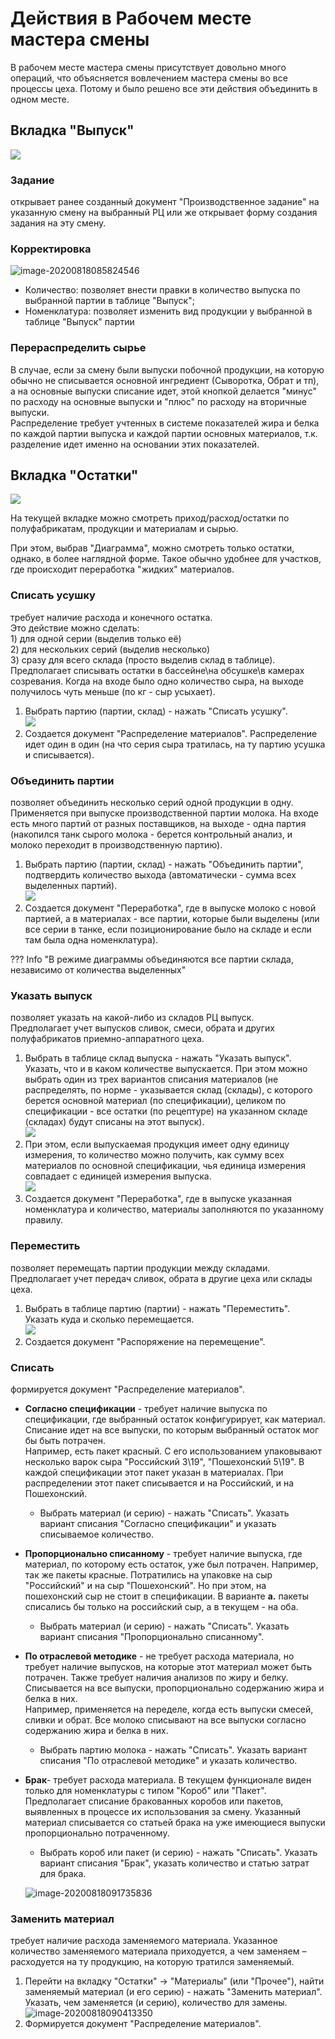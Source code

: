 **Действия в Рабочем месте мастера смены**
==========================================

В рабочем месте мастера смены присутствует довольно много операций, что
объясняется вовлечением мастера смены во все процессы цеха. Потому и
было решено все эти действия объединить в одном месте.

<h2> Вкладка "Выпуск" </h2>

![](WorkPlaceOfShiftWizard.assets/drex_dejstviya_v_rabochem_meste_mastera_smeny_custom_9.png)

<h3> Задание </h3>

открывает ранее созданный документ "Производственное задание" на указанную смену на выбранный РЦ или же открывает форму создания задания на эту смену.

<h3> Корректировка </h3>

![image-20200818085824546](WorkPlaceOfShiftWizard.assets/image-20200818085824546.png)

- Количество: позволяет внести правки в количество выпуска по выбранной партии в таблице "Выпуск";
- Номенклатура: позволяет изменить вид продукции у выбранной в таблице "Выпуск" партии

<h3> Перераспределить сырье </h3>

В случае, если за смену были выпуски побочной продукции, на которую обычно не списывается основной ингредиент (Сыворотка, Обрат и тп), а на основные выпуски списание идет, этой кнопкой делается "минус" по расходу на основные выпуски и "плюс" по расходу на вторичные выпуски.  
Распределение требует учтенных в системе показателей жира и белка по каждой партии выпуска и каждой партии основных материалов, т.к. разделение идет именно на основании этих показателей.

<h2> Вкладка "Остатки" </h2>

![](WorkPlaceOfShiftWizard.assets/drex_dejstviya_v_rabochem_meste_mastera_smeny_custom.png)

На текущей вкладке можно смотреть приход/расход/остатки по полуфабрикатам, продукции и материалам и сырью.

При этом, выбрав "Диаграмма", можно смотреть только остатки, однако, в более наглядной форме. Такое обычно удобнее для участков, где происходит переработка "жидких" материалов.

<h3> Списать усушку </h3>

требует наличие расхода и конечного остатка.  
Это действие можно сделать:  
​1) для одной серии (выделив только её)  
​2) для нескольких серий (выделив несколько)  
​3) сразу для всего склада (просто выделив склад в таблице).  
Предполагает списывать остатки в бассейне\\на обсушке\\в камерах
созревания. Когда на входе было одно количество сыра, на выходе
получилось чуть меньше (по кг - сыр усыхает).  

1. Выбрать партию (партии, склад) - нажать "Списать усушку".   
![](WorkPlaceOfShiftWizard.assets/drex_dejstviya_v_rabochem_meste_mastera_smeny_custom_2.png)  
2. Создается документ "Распределение материалов". Распределение идет один в один (на что серия сыра тратилась, на ту партию усушка и списывается).

<h3> Объединить партии </h3>

позволяет объединить несколько серий одной продукции в одну.  
Применяется при выпуске производственной партии молока. На входе есть много партий от разных поставщиков, на выходе - одна партия (накопился танк сырого молока - берется контрольный анализ, и молоко переходит в производственную партию).

1. Выбрать партию (партии, склад) - нажать "Объединить партии",
    подтвердить количество выхода (автоматически - сумма всех выделенных
    партий).  
![](WorkPlaceOfShiftWizard.assets/drex_dejstviya_v_rabochem_meste_mastera_smeny_custom_3.png)  
2. Создается документ "Переработка", где в выпуске молоко с новой
    партией, а в материалах - все партии, которые были выделены (или все
    серии в танке, если позиционирование было на складе и если там была
    одна номенклатура).

??? Info "В режиме диаграммы объединяются все партии склада, независимо от количества выделенных"

<h3> Указать выпуск </h3>

позволяет указать на какой-либо из складов РЦ выпуск.   
Предполагает учет выпусков сливок, смеси, обрата и других полуфабрикатов приемно-аппаратного цеха.

1. Выбрать в таблице склад выпуска - нажать "Указать выпуск". Указать,
    что и в каком количестве выпускается. При этом можно выбрать один из
    трех вариантов списания материалов (не распределять, по норме -
    указывается склад (склады), с которого берется основной материал (по
    спецификации), целиком по спецификации - все остатки (по рецептуре) на указанном складе (складах)
    будут списаны на этот выпуск).  
![](WorkPlaceOfShiftWizard.assets/drex_dejstviya_v_rabochem_meste_mastera_smeny_custom_4.png)  
2. При этом, если выпускаемая продукция имеет одну единицу измерения, то количество можно получить, как сумму всех материалов по основной спецификации, чья единица измерения совпадает с единицей измерения выпуска.  
![](WorkPlaceOfShiftWizard.assets/drex_dejstviya_v_rabochem_meste_mastera_smeny_custom_11.png)  
3. Создается документ "Переработка", где в выпуске указанная
    номенклатура и количество, материалы заполняются по указанному
    правилу.

<h3> Переместить </h3>

позволяет перемещать партии продукции между складами.  
Предполагает учет передач сливок, обрата в другие цеха или склады цеха.

1. Выбрать в таблице партию (партии) - нажать "Переместить". Указать
    куда и сколько перемещается.  
![](WorkPlaceOfShiftWizard.assets/drex_dejstviya_v_rabochem_meste_mastera_smeny_custom_5.png)  
2. Создается документ "Распоряжение на перемещение".

<h3> Списать </h3>

формируется документ "Распределение материалов".  

- **Согласно спецификации** - требует наличие выпуска по
    спецификации, где выбранный остаток конфигурирует, как материал.
    Списание идет на все выпуски, по которым выбранный остаток мог бы
    быть потрачен.  
    Например, есть пакет красный. С его использованием упаковывают
    несколько варок сыра "Российский 3\\19", "Пошехонский 5\\19". В
    каждой спецификации этот пакет указан в материалах. При
    распределении этот пакет списывается и на Российский, и на
    Пошехонский.  
    -   Выбрать материал (и серию) - нажать "Списать". Указать вариант
    списания "Согласно спецификации" и указать списываемое количество.

- **Пропорционально списанному** - требует наличие выпуска, где
    материал, по которому есть остаток, уже был потрачен.
    Например, так же пакеты красные. Потратились на упаковке на сыр
    "Российский" и на сыр "Пошехонский". Но при этом, на пошехонский сыр
    не стоит в спецификации. В варианте **a.** пакеты списались бы
    только на российский сыр, а в текущем - на оба. 
    -   Выбрать материал (и серию) - нажать "Списать". Указать вариант
    списания "Пропорционально списанному".

- **По отраслевой методике** - не требует расхода материала, но
    требует наличие выпусков, на которые этот материал может быть
    потрачен. Также требует наличия анализов по жиру и белку.  
    Списывается на все выпуски, пропорционально содержанию жира и белка
    в них.  
    Например, применяется на переделе, когда есть выпуски смесей, сливки
    и обрат. Все молоко списывают на все выпуски согласно содержанию
    жира и белка в них.  
    -   Выбрать партию молока - нажать "Списать". Указать вариант списания
    "По отраслевой методике" и указать количество.

- **Брак**- требует расхода материала. В текущем функционале виден
    только для номенклатуры с типом "Короб" или "Пакет".  
    Предполагает списание бракованных коробов или пакетов, выявленных в
    процессе их использования за смену. Указанный материал списывается
    со статьей брака на уже имеющиеся выпуски пропорционально
    потраченному.
    -   Выбрать короб или пакет (и серию) - нажать "Списать". Указать
    вариант списания "Брак", указать количество и статью затрат для
    брака.

    ![image-20200818091735836](WorkPlaceOfShiftWizard.assets/image-20200818091735836.png)

<h3> Заменить материал </h3>

требует наличие расхода заменяемого материала. Указанное количество заменяемого материала приходуется, а чем заменяем – расходуется на ту продукцию, на которую тратился заменяемый.  
1. Перейти на вкладку "Остатки" -\> "Материалы" (или "Прочее"), найти
    заменяемый материал (и его серию) - нажать "Заменить материал".
    Указать, чем заменяется (и серию), количество для замены.  
![image-20200818090413350](WorkPlaceOfShiftWizard.assets/image-20200818090413350.png)
2. Формируется документ "Распределение материалов".